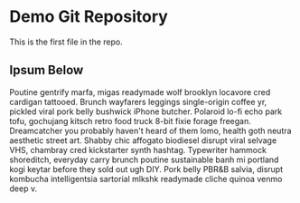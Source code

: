 # Demo Git Repository

This is the first file in the repo.

## Ipsum Below

Poutine gentrify marfa, migas readymade wolf brooklyn locavore cred cardigan tattooed. Brunch wayfarers leggings single-origin coffee yr, pickled viral pork belly bushwick iPhone butcher. Polaroid lo-fi echo park tofu, gochujang kitsch retro food truck 8-bit fixie forage freegan. Dreamcatcher you probably haven't heard of them lomo, health goth neutra aesthetic street art. Shabby chic affogato biodiesel disrupt viral selvage VHS, chambray cred kickstarter synth hashtag. Typewriter hammock shoreditch, everyday carry brunch poutine sustainable banh mi portland kogi keytar before they sold out ugh DIY. Pork belly PBR&B salvia, disrupt kombucha intelligentsia sartorial mlkshk readymade cliche quinoa venmo deep v.